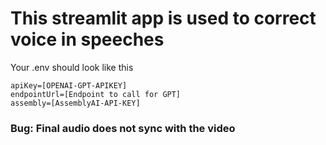 # This streamlit app is used to correct voice in speeches

Your .env should look like this
```
apiKey=[OPENAI-GPT-APIKEY]
endpointUrl=[Endpoint to call for GPT]
assembly=[AssemblyAI-API-KEY]
```

### Bug: Final audio does not sync with the video

